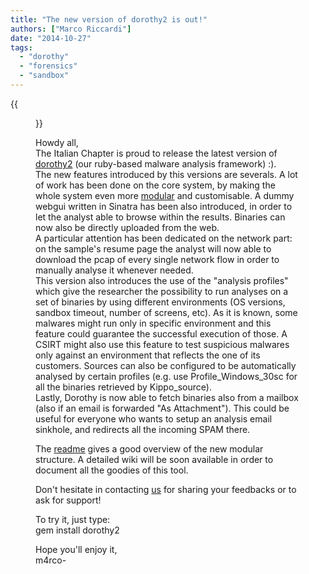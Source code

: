 ```yaml
---
title: "The new version of dorothy2 is out!"
authors: ["Marco Riccardi"]
date: "2014-10-27"
tags: 
  - "dorothy"
  - "forensics"
  - "sandbox"
---
```

{{<figure src="images/banner.png" alt="Banner" width="50%">}}

Howdy all,  
The Italian Chapter is proud to release the latest version of [dorothy2](https://github.com/m4rco-/dorothy2) (our ruby-based malware analysis framework) :).  
The new features introduced by this versions are severals. A lot of work has been done on the core system, by making the whole system even more [modular](http://www.honeynet.it/wp-content/uploads/dorothy2-structure.pdf) and customisable. A dummy webgui written in Sinatra has been also introduced, in order to let the analyst able to browse within the results. Binaries can now also be directly uploaded from the web.  
A particular attention has been dedicated on the network part: on the sample's resume page the analyst will now able to download the pcap of every single network flow in order to manually analyse it whenever needed.  
This version also introduces the use of the "analysis profiles" which give the researcher the possibility to run analyses on a set of binaries by using different environments (OS versions, sandbox timeout, number of screens, etc). As it is known, some malwares might run only in specific environment and this feature could guarantee the successful execution of those. A CSIRT might also use this feature to test suspicious malwares only against an environment that reflects the one of its customers. Sources can also be configured to be automatically analysed by certain profiles (e.g. use Profile\_Windows\_30sc for all the binaries retrieved by Kippo\_source).  
Lastly, Dorothy is now able to fetch binaries also from a mailbox (also if an email is forwarded "As Attachment"). This could be useful for everyone who wants to setup an analysis email sinkhole, and redirects all the incoming SPAM there.  
  
The [readme](https://github.com/m4rco-/dorothy2/blob/master/README.md) gives a good overview of the new modular structure. A detailed wiki will be soon available in order to document all the goodies of this tool.  
  
Don't hesitate in contacting [us](mailto:dorothy2@googlegroups.com) for sharing your feedbacks or to ask for support!  
  
To try it, just type:  
gem install dorothy2  
  
Hope you'll enjoy it,  
m4rco-
